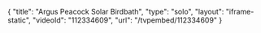 {
    "title": "Argus Peacock Solar Birdbath",
    "type": "solo",
    "layout": "iframe-static",
    "videoId": "112334609",
    "url": "\/tvpembed\/112334609"
}